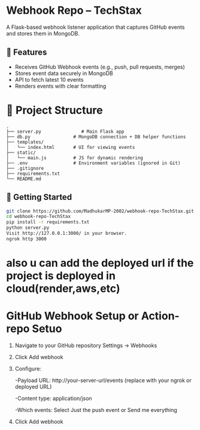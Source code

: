 # Webhook Repo – TechStax
A Flask-based webhook listener application that captures GitHub events and stores them in MongoDB.


## 🚀 Features
- Receives GitHub Webhook events (e.g., push, pull requests, merges)
- Stores event data securely in MongoDB
- API to fetch latest 10 events
- Renders events with clear formatting


# 📁 Project Structure
```
.
├── server.py               # Main Flask app
├── db.py                # MongoDB connection + DB helper functions
├── templates/
│   └── index.html       # UI for viewing events
├── static/
│   └── main.js          # JS for dynamic rendering
├── .env                 # Environment variables (ignored in Git)
├── .gitignore
├── requirements.txt
└── README.md
```

## 🚀 Getting Started
```bash
git clone https://github.com/MadhukarMP-2002/webhook-repo-TechStax.git
cd webhook-repo-TechStax
pip install -r requirements.txt
python server.py
Visit http://127.0.0.1:3000/ in your browser.
ngrok http 3000
```
# also u can add the deployed url if the project is deployed in cloud(render,aws,etc)

# GitHub Webhook Setup or Action-repo Setuo
1. Navigate to your GitHub repository Settings -> Webhooks

2. Click Add webhook

3. Configure:

    -Payload URL: http://your-server-url/events (replace with your ngrok or deployed URL)

    -Content type: application/json

    -Which events: Select Just the push event or Send me everything

4. Click Add webhook
  
